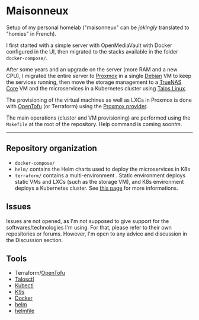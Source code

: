 # Maisonneux

Setup of my personal homelab ("maisonneux" can be _jokingly_ translated to "homies" in French).

I first started with a simple server with OpenMediaVault with Docker configured in the UI, then migrated to the stacks available in the folder `docker-compose/`.

After some years and an upgrade on the server (more RAM and a new CPU), I migrated the entire server to [Proxmox](https://www.proxmox.com/en/) in a single [Debian](https://www.debian.org/) VM to keep the services running, then move the storage management to a [TrueNAS Core](https://www.truenas.com/) VM and the microservices in a Kubernetes cluster using [Talos Linux](https://www.talos.dev/).

The provisioning of the virtual machines as well as LXCs in Proxmox is done with [OpenTofu](https://opentofu.org/) (or Terraform) using the [Proxmox provider](https://github.com/bpg/terraform-provider-proxmox).

The main operations (cluster and VM provisioning) are performed using the `Makefile` at the root of the repository. Help command is coming soon*tm*.

---

## Repository organization

- `docker-compose/`
- `helm/` contains the Helm charts used to deploy the microservices in K8s
- `terraform/` contains a multi-environment . Static environment deploys static VMs and LXCs (such as the storage VM), and K8s environment deploys a Kubernetes cluster. See [this page](terraform/README.md) for more informations.

## Issues

Issues are not opened, as I'm not supposed to give support for the softwares/technologies I'm using. For that, please refer to their own repositories or forums. However, I'm open to any advice and discussion in the Discussion section.

## Tools

- Terraform/[OpenTofu](https://opentofu.org/)
- [Talosctl](https://www.talos.dev/install)
- [Kubectl](https://kubernetes.io/docs/tasks/tools/install-kubectl-linux/)
- [K9s](https://k9scli.io/topics/install/)
- [Docker](https://www.docker.com/)
- [helm](https://helm.sh/)
- [helmfile](https://github.com/helmfile/helmfile)
